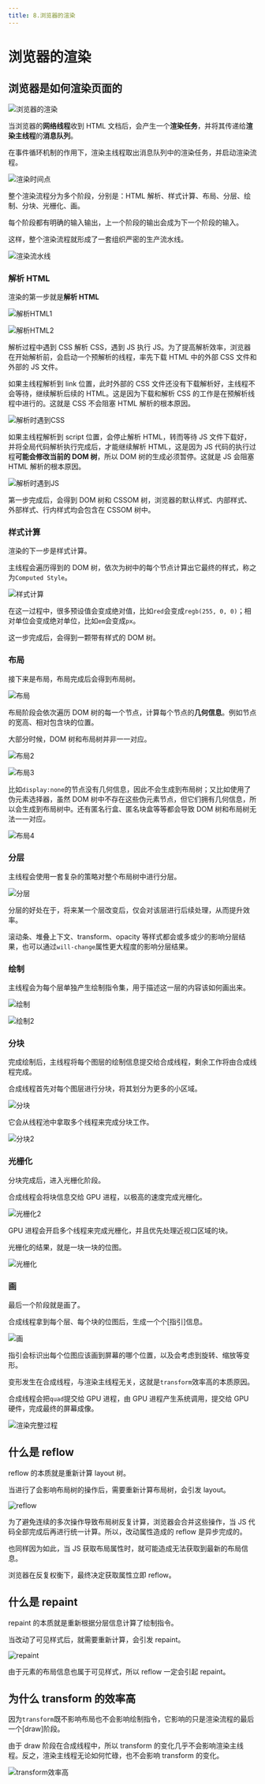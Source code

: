 ```yaml
---
title: 8.浏览器的渲染
---
```


# 浏览器的渲染

## 浏览器是如何渲染页面的

![浏览器的渲染](./img/8.浏览器的渲染/浏览器的渲染.png)

当浏览器的**网络线程**收到 HTML 文档后，会产生一个**渲染任务**，并将其传递给**渲染主线程**的**消息队列**。

在事件循环机制的作用下，渲染主线程取出消息队列中的渲染任务，并启动渲染流程。

![渲染时间点](./img/8.浏览器的渲染/渲染时间点.png)

整个渲染流程分为多个阶段，分别是：HTML 解析、样式计算、布局、分层、绘制、分块、光栅化、画。

每个阶段都有明确的输入输出，上一个阶段的输出会成为下一个阶段的输入。

这样，整个渲染流程就形成了一套组织严密的生产流水线。

![渲染流水线](./img/8.浏览器的渲染/渲染流水线.png)

### 解析 HTML

渲染的第一步就是**解析 HTML**

![解析HTML1](./img/8.浏览器的渲染/解析HTML1.png)

![解析HTML2](./img/8.浏览器的渲染/解析HTML2.png)

解析过程中遇到 CSS 解析 CSS，遇到 JS 执行 JS。为了提高解析效率，浏览器在开始解析前，会启动一个预解析的线程，率先下载 HTML 中的外部 CSS 文件和外部的 JS 文件。

如果主线程解析到 link 位置，此时外部的 CSS 文件还没有下载解析好，主线程不会等待，继续解析后续的 HTML。这是因为下载和解析 CSS 的工作是在预解析线程中进行的。这就是 CSS 不会阻塞 HTML 解析的根本原因。

![解析时遇到CSS](./img/8.浏览器的渲染/解析时遇到CSS.png)

如果主线程解析到 script 位置，会停止解析 HTML，转而等待 JS 文件下载好，并将全局代码解析执行完成后，才能继续解析 HTML，这是因为 JS 代码的执行过程**可能会修改当前的 DOM 树**，所以 DOM 树的生成必须暂停。这就是 JS 会阻塞 HTML 解析的根本原因。

![解析时遇到JS](./img/8.浏览器的渲染/解析时遇到JS.png)

第一步完成后，会得到 DOM 树和 CSSOM 树，浏览器的默认样式、内部样式、外部样式、行内样式均会包含在 CSSOM 树中。

### 样式计算

渲染的下一步是样式计算。

主线程会遍历得到的 DOM 树，依次为树中的每个节点计算出它最终的样式，称之为`Computed Style`。

![样式计算](./img/8.浏览器的渲染/样式计算.png)

在这一过程中，很多预设值会变成绝对值，比如`red`会变成`regb(255, 0, 0)`；相对单位会变成绝对单位，比如`em`会变成`px`。

这一步完成后，会得到一颗带有样式的 DOM 树。

### 布局

接下来是布局，布局完成后会得到布局树。

![布局](./img/8.浏览器的渲染/布局.png)

布局阶段会依次遍历 DOM 树的每一个节点，计算每个节点的**几何信息**。例如节点的宽高、相对包含块的位置。

大部分时候，DOM 树和布局树并非一一对应。

![布局2](./img/8.浏览器的渲染/布局2.png)

![布局3](./img/8.浏览器的渲染/布局3.png)

比如`display:none`的节点没有几何信息，因此不会生成到布局树；又比如使用了伪元素选择器，虽然 DOM 树中不存在这些伪元素节点，但它们拥有几何信息，所以会生成到布局树中。还有匿名行盒、匿名块盒等等都会导致 DOM 树和布局树无法一一对应。

![布局4](./img/8.浏览器的渲染/布局4.png)

### 分层

主线程会使用一套复杂的策略对整个布局树中进行分层。

![分层](./img/8.浏览器的渲染/分层.png)

分层的好处在于，将来某一个层改变后，仅会对该层进行后续处理，从而提升效率。

滚动条、堆叠上下文、transform、opacity 等样式都会或多或少的影响分层结果，也可以通过`will-change`属性更大程度的影响分层结果。

### 绘制

主线程会为每个层单独产生绘制指令集，用于描述这一层的内容该如何画出来。

![绘制](./img/8.浏览器的渲染/绘制.png)

![绘制2](./img/8.浏览器的渲染/绘制2.png)

### 分块

完成绘制后，主线程将每个图层的绘制信息提交给合成线程，剩余工作将由合成线程完成。

合成线程首先对每个图层进行分块，将其划分为更多的小区域。

![分块](./img/8.浏览器的渲染/分块.png)

它会从线程池中拿取多个线程来完成分块工作。

![分块2](./img/8.浏览器的渲染/分块2.png)

### 光栅化

分块完成后，进入光栅化阶段。

合成线程会将块信息交给 GPU 进程，以极高的速度完成光栅化。

![光栅化2](./img/8.浏览器的渲染/光栅化2.png)

GPU 进程会开启多个线程来完成光栅化，并且优先处理近视口区域的块。

光栅化的结果，就是一块一块的位图。

![光栅化](./img/8.浏览器的渲染/光栅化.png)

### 画

最后一个阶段就是画了。

合成线程拿到每个层、每个块的位图后，生成一个个[指引]信息。

![画](./img/8.浏览器的渲染/画.png)

指引会标识出每个位图应该画到屏幕的哪个位置，以及会考虑到旋转、缩放等变形。

变形发生在合成线程，与渲染主线程无关，这就是`transform`效率高的本质原因。

合成线程会把`quad`提交给 GPU 进程，由 GPU 进程产生系统调用，提交给 GPU 硬件，完成最终的屏幕成像。

![渲染完整过程](./img/8.浏览器的渲染/渲染完整过程.png)

## 什么是 reflow

reflow 的本质就是重新计算 layout 树。

当进行了会影响布局树的操作后，需要重新计算布局树，会引发 layout。

![reflow](./img/8.浏览器的渲染/reflow.png)

为了避免连续的多次操作导致布局树反复计算，浏览器会合并这些操作，当 JS 代码全部完成后再进行统一计算。所以，改动属性造成的 reflow 是异步完成的。

也同样因为如此，当 JS 获取布局属性时，就可能造成无法获取到最新的布局信息。

浏览器在反复权衡下，最终决定获取属性立即 reflow。

## 什么是 repaint

repaint 的本质就是重新根据分层信息计算了绘制指令。

当改动了可见样式后，就需要重新计算，会引发 repaint。

![repaint](./img/8.浏览器的渲染/repaint.png)

由于元素的布局信息也属于可见样式，所以 reflow 一定会引起 repaint。

## 为什么 transform 的效率高

因为`transform`既不影响布局也不会影响绘制指令，它影响的只是渲染流程的最后一个[draw]阶段。

由于 draw 阶段在合成线程中，所以 transform 的变化几乎不会影响渲染主线程。反之，渲染主线程无论如何忙碌，也不会影响 transform 的变化。

![transform效率高](./img/8.浏览器的渲染/transform效率高.png)
